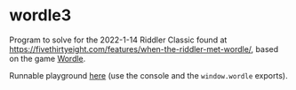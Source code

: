 # wordle3

Program to solve for the 2022-1-14 Riddler Classic found at https://fivethirtyeight.com/features/when-the-riddler-met-wordle/, based on the game [Wordle](https://www.powerlanguage.co.uk/wordle/).

Runnable playground [here](https://htmlpreview.github.io/?https://github.com/nasderidaq/wordle3/blob/master/wordle.html) (use the console and the `window.wordle` exports).
